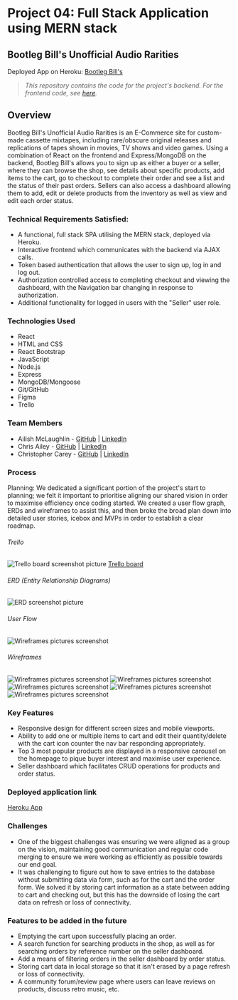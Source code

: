 # Project 04: Full Stack Application using MERN stack

## Bootleg Bill's Unofficial Audio Rarities

Deployed App on Heroku: [Bootleg Bill's](https://bootlegbills.herokuapp.com/)

> *This repository contains the code for the project's backend. For the frontend code, see [here](https://github.com/C-T-Ailey/project-04-fe).*


## Overview
Bootleg Bill's Unofficial Audio Rarities is an E-Commerce site for custom-made cassette mixtapes, including rare/obscure original releases and replications of tapes shown in movies, TV shows and video games. Using a combination of React on the frontend and Express/MongoDB on the backend, Bootleg Bill's allows you to sign up as either a buyer or a seller, where they can browse the shop, see details about specific products, add items to the cart, go to checkout to complete their order and see a list and the status of their past orders. Sellers can also access a dashboard allowing them to add, edit or delete products from the inventory as well as view and edit each order status.

### Technical Requirements Satisfied:
- A functional, full stack SPA utilising the MERN stack, deployed via Heroku.
- Interactive frontend which communicates with the backend via AJAX calls.
- Token based authentication that allows the user to sign up, log in and log out.
- Authorization controlled access to completing checkout and viewing the dashboard, with the Navigation bar changing in response to authorization.
- Additional functionality for logged in users with the "Seller" user role.

### Technologies Used
- React
- HTML and CSS
- React Bootstrap 
- JavaScript 
- Node.js
- Express
- MongoDB/Mongoose
- Git/GitHub
- Figma
- Trello

### Team Members
- Ailish McLaughlin - [GitHub](https://github.com/ailishmcl) | [LinkedIn](www.linkedin.com/in/ailish-mclaughlin)
- Chris Ailey - [GitHub](https://github.com/C-T-Ailey/) | [LinkedIn](www.linkedin.com/in/c-t-ailey)
- Christopher Carey - [GitHub]() | [LinkedIn]()

### Process
Planning:
We dedicated a significant portion of the project's start to planning; we felt it important to prioritise aligning our shared vision in order to maximise efficiency once coding started. We created a user flow graph, ERDs and wireframes to assist this, and then broke the broad plan down into detailed user stories, icebox and MVPs in order to establish a clear roadmap. 
###### Trello
![Trello board screenshot picture](https://i.imgur.com/NdOfvLC.png) [Trello board](https://trello.com/b/qJ5YXS7L/project-four)
###### ERD (Entity Relationship Diagrams)
![ERD screenshot picture](https://i.imgur.com/ii6CfsM.png)
###### User Flow
![Wireframes pictures screenshot](https://i.imgur.com/T7kkjnS.png)
###### Wireframes
![Wireframes pictures screenshot](https://i.imgur.com/qJR7UE8.png)
![Wireframes pictures screenshot](https://i.imgur.com/eJXpLsL.png)
![Wireframes pictures screenshot](https://i.imgur.com/KMv74hr.png)
![Wireframes pictures screenshot](https://i.imgur.com/Fk33EoI.png)
![Wireframes pictures screenshot](https://i.imgur.com/a5voxYU.png)

### Key Features
- Responsive design for different screen sizes and mobile viewports.
- Ability to add one or multiple items to cart and edit their quantity/delete with the cart icon counter the nav bar responding appropriately.
- Top 3 most popular products are displayed in a responsive carousel on the homepage to pique buyer interest and maximise user experience.
- Seller dashboard which facilitates CRUD operations for products and order status.

### Deployed application link
[Heroku App](https://bootlegbills.herokuapp.com/index)

### Challenges
- One of the biggest challenges was ensuring we were aligned as a group on the vision, maintaining good communication and regular code merging to ensure we were working as efficiently as possible towards our end goal.
- It was challenging to figure out how to save entries to the database without submitting data via form, such as for the cart and the order form. We solved it by storing cart information as a state between adding to cart and checking out, but this has the downside of losing the cart data on refresh or loss of connectivity.

### Features to be added in the future
- Emptying the cart upon successfully placing an order.
- A search function for searching products in the shop, as well as for searching orders by reference number on the seller dashboard.
- Add a means of filtering orders in the seller dashboard by order status.
- Storing cart data in local storage so that it isn't erased by a page refresh or loss of connectivity.
- A community forum/review page where users can leave reviews on products, discuss retro music, etc.
